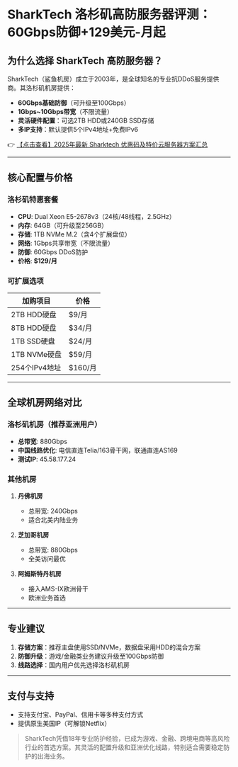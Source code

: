 # SharkTech 洛杉矶高防服务器评测：60Gbps防御+129美元-月起

## 为什么选择 SharkTech 高防服务器？

SharkTech（鲨鱼机房）成立于2003年，是全球知名的专业抗DDoS服务提供商。其洛杉矶机房提供：

- **60Gbps基础防御**（可升级至100Gbps）
- **1Gbps~10Gbps带宽**（不限流量）
- **灵活硬件配置**：可选2TB HDD或240GB SSD存储
- **多IP支持**：默认提供5个IPv4地址+免费IPv6

👉 [【点击查看】2025年最新 Sharktech 优惠码及特价云服务器方案汇总](https://bit.ly/Sharktech)

---

## 核心配置与价格

### 洛杉矶特惠套餐
- **CPU**: Dual Xeon E5-2678v3（24核/48线程，2.5GHz）
- **内存**: 64GB（可升级至256GB）
- **存储**: 1TB NVMe M.2（含4个扩展盘位）
- **网络**: 1Gbps共享带宽（不限流量）
- **防御**: 60Gbps DDoS防护
- **价格**: **$129/月**

### 可扩展选项
| 加购项目       | 价格       |
|----------------|------------|
| 2TB HDD硬盘    | $9/月      |
| 8TB HDD硬盘    | $34/月     |
| 1TB SSD硬盘    | $24/月     |
| 1TB NVMe硬盘   | $59/月     |
| 254个IPv4地址  | $160/月    |

---

## 全球机房网络对比

### 洛杉矶机房（推荐亚洲用户）
- **总带宽**: 880Gbps
- **中国线路优化**: 电信直连Telia/163骨干网，联通直连AS169
- **测试IP**: 45.58.177.24

### 其他机房
1. **丹佛机房**
   - 总带宽: 240Gbps
   - 适合北美内陆业务

2. **芝加哥机房**
   - 总带宽: 880Gbps
   - 全美访问最优

3. **阿姆斯特丹机房**
   - 接入AMS-IX欧洲骨干
   - 欧洲业务首选

---

## 专业建议
1. **存储方案**：推荐主盘使用SSD/NVMe，数据盘采用HDD的混合方案
2. **防御升级**：游戏/金融类业务建议升级至100Gbps防御
3. **线路选择**：国内用户优先选择洛杉矶机房

---

## 支付与支持
- 支持支付宝、PayPal、信用卡等多种支付方式
- 提供原生美国IP（可解锁Netflix）

> SharkTech凭借18年专业防护经验，已成为游戏、金融、跨境电商等高风险行业的首选方案。其灵活的配置升级和亚洲优化线路，特别适合需要稳定防护的出海业务。